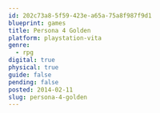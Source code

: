 ```yaml
---
id: 202c73a8-5f59-423e-a65a-75a8f987f9d1
blueprint: games
title: Persona 4 Golden
platform: playstation-vita
genre:
  - rpg
digital: true
physical: true
guide: false
pending: false
posted: 2014-02-11
slug: persona-4-golden
---
```

